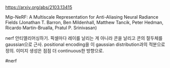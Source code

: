 https://arxiv.org/abs/2103.13415

Mip-NeRF: A Multiscale Representation for Anti-Aliasing Neural Radiance Fields (Jonathan T. Barron, Ben Mildenhall, Matthew Tancik, Peter Hedman, Ricardo Martin-Brualla, Pratul P. Srinivasan)

 nerf 안티앨리어싱하기. 픽셀마다 레이를 날리는 게 아니라 콘을 날리고 콘의 절두체를 gaussian으로 근사. positional encoding을 이 gaussian distribution과의 적분으로 정의. 이미지 생성은 점점 더 continuous한 방향으로.
 
 #nerf